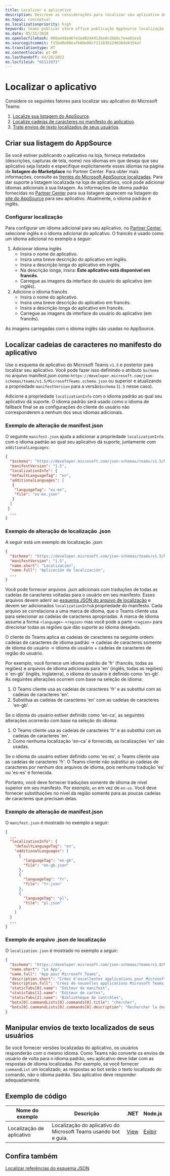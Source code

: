 ```yaml
---
title: Localizar o aplicativo
description: Descreve as considerações para localizar seu aplicativo do Microsoft Teams.
ms.topic: conceptual
ms.localizationpriority: high
keywords: teams publicar store office publicação AppSource localização idioma
ms.date: 05/15/2018
ms.openlocfilehash: 000a448a467e3ed8244413be0c3b68c7eee02ea5
ms.sourcegitcommit: f15bd0e90eafb00e00cf11183b129038de8354af
ms.translationtype: HT
ms.contentlocale: pt-BR
ms.lasthandoff: 04/28/2022
ms.locfileid: "65111973"
---
```

# <a name="localize-your-app"></a>Localizar o aplicativo

Considere os seguintes fatores para localizar seu aplicativo do Microsoft Teams:

1. [Localize sua listagem do AppSource](#localize-your-appsource-listing).
1. [Localize cadeias de caracteres no manifesto do aplicativo](#localize-strings-in-your-app-manifest).
1. [Trate envios de texto localizados de seus usuários](#handle-localized-text-submissions-from-your-users).

## <a name="localize-your-appsource-listing"></a>Criar sua listagem do AppSource

Se você estiver publicando o aplicativo na loja, forneça metadados (descrições, capturas de tela, nome) nos idiomas em que deseja que seu aplicativo seja listado e especifique explicitamente esses idiomas na página de **listagem do Marketplace** no Partner Center. Para obter mais informações, consulte as [frentes do Microsoft AppSource localizadas](/office/dev/store/prepare-localized-solutions#localized-microsoft-appsource-fronts). Para dar suporte a listagem localizada na loja de aplicativos, você pode adicionar idiomas adicionais à sua listagem. As informações de idioma padrão fornecidas no [Partner Center](/office/dev/store/submit-to-appsource-via-partner-center) para sua listagem aparecem na listagem do [site do AppSource](https://appsource.microsoft.com/marketplace/apps?product=office%3Bteams&page=1 "O AppSource é um local para todas as necessidades da sua equipe. Reúna tudo, incluindo chats, reuniões, chamadas, arquivos e ferramentas para habilitar o trabalho em equipe mais produtivo.") para seu aplicativo. Atualmente, o idioma padrão é inglês.

### <a name="configure-localization"></a>Configurar localização

Para configurar um idioma adicional para seu aplicativo, no [Partner Center](/office/dev/store/submit-to-appsource-via-partner-center), selecione inglês e o idioma adicional do aplicativo. O francês é usado como um idioma adicional no exemplo a seguir:

1. Adicionar idioma inglês
    * Insira o nome do aplicativo.
    * Insira uma breve descrição do aplicativo em inglês.
    * Insira a descrição longa do aplicativo em inglês.
    * Na descrição longa, insira: **Este aplicativo está disponível em francês**.
    * Carregue as imagens da interface do usuário do aplicativo (em inglês).
2. Adicione o idioma francês
    * Insira o nome do aplicativo.
    * Insira uma breve descrição do aplicativo em francês.
    * Insira a descrição longa do aplicativo em francês.
    * Carregue as imagens da interface do usuário do aplicativo (em francês).

As imagens carregadas com o idioma inglês são usadas no AppSource.

## <a name="localize-strings-in-your-app-manifest"></a>Localizar cadeias de caracteres no manifesto do aplicativo

Use o esquema de aplicativo do Microsoft Teams `v1.5` e posterior para localizar seu aplicativo. Você pode fazer isso definindo o atributo `$schema` no arquivo manifest.json como `https://developer.microsoft.com/json-schemas/teams/v1.5/MicrosoftTeams.schema.json` ou superior e atualizando a propriedade `manifestVersion` para a versão`$schema` (`1.5` nesse caso).

Adicione a propriedade `localizationInfo` com o idioma padrão ao qual seu aplicativo dá suporte. O idioma padrão será usado como o idioma de fallback final se as configurações do cliente do usuário não corresponderem a nenhum dos seus idiomas adicionais.

### <a name="example-manifestjson-change"></a>Exemplo de alteração de manifest.json

O seguinte `manifest.json` ajuda a adicionar a propriedade `localizationInfo` com o idioma padrão ao qual seu aplicativo dá suporte, juntamente com `additionalLanguages`:

```json
{
  "$schema": "https://developer.microsoft.com/json-schemas/teams/v1.5/MicrosoftTeams.schema.json",
  "manifestVersion": "1.5",
  "localizationInfo": {
  "defaultLanguageTag": "en",
  "additionalLanguages": [
   {
    "languageTag": "es-mx",
    "file": "es-mx.json"
   }
  ]
 }
  ...
}
```

### <a name="example-localization-json-change"></a>Exemplo de alteração de localização .json

A seguir está um exemplo de localização .json:

```json
{
  "$schema": "https://developer.microsoft.com/json-schemas/teams/v1.5/MicrosoftTeams.Localization.schema.json",
  "manifestVersion": "1.5",
  "name.short": "Localización",
  "name.full": "Aplicación de localización",
  ...
}
```

Você pode fornecer arquivos .json adicionais com traduções de todas as cadeias de caracteres voltadas para o usuário em seu manifesto. Esses arquivos devem aderir ao [esquema JSON do arquivo de localização](../../resources/schema/localization-schema.md) e devem ser adicionados `localizationInfo`à propriedade do manifesto. Cada arquivo se correlaciona a uma marca de idioma, que o Teams cliente usa para selecionar as cadeias de caracteres apropriadas. A marca de idioma assume a forma `<language>-<region>` mas você pode a parte `<region>` para direcionar todas as regiões que dão suporte ao idioma desejado.

O cliente do Teams aplica as cadeias de caracteres na seguinte ordem: cadeias de caracteres de idioma padrão -> cadeias de caracteres somente de idioma do usuário -> idioma do usuário + cadeias de caracteres de região do usuário.

Por exemplo, você fornece um idioma padrão de 'fr' (francês, todas as regiões) e arquivos de idioma adicionais para 'en' (inglês, todas as regiões) e 'en-gb' (inglês, Inglaterra), o idioma do usuário é definido como 'en-gb'. As seguintes alterações ocorrem com base na seleção de idioma:

1. O Teams cliente usa as cadeias de caracteres 'fr' e as substitui com as cadeias de caracteres 'en'.
1. Substitua as cadeias de caracteres 'en' com as cadeias de caracteres 'en-gb'.

Se o idioma do usuário estiver definido como 'en-ca', as seguintes alterações ocorrerão com base na seleção do idioma:

1. O Teams cliente usa as cadeias de caracteres 'fr' e as substitui com as cadeias de caracteres 'en'.
1. Como nenhuma localização 'en-ca' é fornecida, as localizações 'en' são usadas.

Se o idioma do usuário estiver definido como 'es-es', o Teams cliente usa as cadeias de caracteres 'fr'. O Teams cliente não substitui as cadeias de caracteres por nenhum dos arquivos de idioma, pois nenhuma tradução 'es' ou 'es-es' é fornecida.

Portanto, você deve fornecer traduções somente de idioma de nível superior em seu manifesto. Por exemplo, `en` em vez de `en-us`. Você deve fornecer substituições no nível da região somente para as poucas cadeias de caracteres que precisam delas.

### <a name="example-manifestjson-change"></a>Exemplo de alteração de manifest.json

O `manifest.json` é mostrado no exemplo a seguir:

```json
{
  ...
  "localizationInfo": {
    "defaultLanguageTag": "en",
    "additionalLanguages": [
      {
        "languageTag": "en-gb",
        "file": "en-gb.json"
      },
      {
        "languageTag": "fr",
        "file": "fr.json"
      },
      {
        "languageTag": "pl",
        "file": "pl.json"
      }
    ]
  }
  ...
}
```

### <a name="example-localization-json-file"></a>Exemplo de arquivo .json de localização

 O `localization.json` é mostrado no exemplo a seguir:

```json
{
  "$schema": "https://developer.microsoft.com/json-schemas/teams/v1.8/MicrosoftTeams.Localization.schema.json",
  "name.short": "Le App",
  "name.full": "App pour Microsoft Teams",
  "description.short": "Créez d'excellentes applications pour Microsoft Teams avec App.",
  "description.full": "Créez de nouvelles applications Microsoft Teams, concevez et prévisualisez des cartes bot, et explorez la documentation avec App.",
  "staticTabs[0].name": "Editeur de manifest",
  "staticTabs[1].name": "Editeur de cartes",
  "staticTabs[2].name": "Bibliothèque de contrôles",
  "bots[0].commandLists[0].commands[0].title": "chercher",
  "bots[0].commandLists[0].commands[0].description": "Rechercher la documentation Teams pertinente"
}
```

## <a name="handle-localized-text-submissions-from-your-users"></a>Manipular envios de texto localizados de seus usuários

Se você fornecer versões localizadas do aplicativo, os usuários responderão com o mesmo idioma. Como Teams não converte os envios de usuário de volta para o idioma padrão, seu aplicativo deve lidar com as respostas de idioma localizadas. Por exemplo, se você fornecer `commandList` um localizado, as respostas ao bot serão o texto localizado do comando, não o idioma padrão. Seu aplicativo deve responder adequadamente.

## <a name="code-sample"></a>Exemplo de código

| Nome do exemplo | Descrição | .NET | Node.js |
|-------------|-------------|------|------|
| Localização de aplicativo | Localização do aplicativo do Microsoft Teams usando bot e guia. | [View](https://github.com/OfficeDev/Microsoft-Teams-Samples/tree/main/samples/app-localization/csharp) |[Exibir](https://github.com/OfficeDev/Microsoft-Teams-Samples/tree/main/samples/app-localization/nodejs) |

## <a name="see-also"></a>Confira também

[Localizar referências do esquema JSON](~/resources/schema/localization-schema.md)
